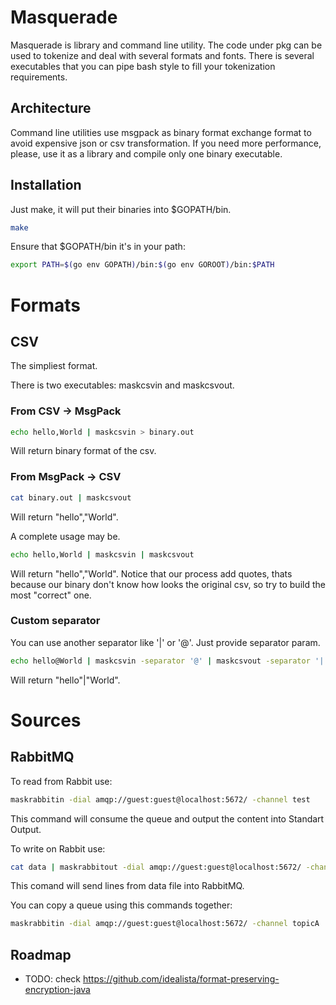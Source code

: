 Masquerade
==========

Masquerade is library and command line utility.
The code under pkg can be used to tokenize and deal with several formats and fonts.
There is several executables that you can pipe bash style to fill your tokenization requirements.

Architecture
------------
Command line utilities use msgpack as binary format exchange format to avoid expensive json or csv transformation. If you need more performance, please, use it as a library and compile only one binary executable.

Installation
------------
Just make, it will put their binaries into $GOPATH/bin.
```bash
make
```
Ensure that $GOPATH/bin it's in your path:
```bash
export PATH=$(go env GOPATH)/bin:$(go env GOROOT)/bin:$PATH
```

Formats
=======

CSV
---
The simpliest format.

There is two executables: maskcsvin and maskcsvout.

### From CSV -> MsgPack
```bash
echo hello,World | maskcsvin > binary.out
```
Will return binary format of the csv.

### From MsgPack -> CSV
```bash
cat binary.out | maskcsvout
```
Will return "hello","World".

A complete usage may be.
```bash
echo hello,World | maskcsvin | maskcsvout
```
Will return "hello","World". Notice that our process add quotes, thats because our binary don't know how looks the original csv, so try to build the most "correct" one.

### Custom separator
You can use another separator like '|' or '@'. Just provide separator param.
```bash
echo hello@World | maskcsvin -separator '@' | maskcsvout -separator '|'
```
Will return "hello"|"World".

Sources
=======

RabbitMQ
--------
To read from Rabbit use:
```bash
maskrabbitin -dial amqp://guest:guest@localhost:5672/ -channel test
```

This command will consume the queue and output the content into Standart Output.

To write on Rabbit use:
```bash
cat data | maskrabbitout -dial amqp://guest:guest@localhost:5672/ -channel test
```

This comand will send lines from data file into RabbitMQ.

You can copy a queue using this commands together:
```bash
maskrabbitin -dial amqp://guest:guest@localhost:5672/ -channel topicA | maskrabbitout -dial amqp://guest:guest@localhost:5672/ -channel topicB
```


Roadmap
-------
- TODO: check https://github.com/idealista/format-preserving-encryption-java
